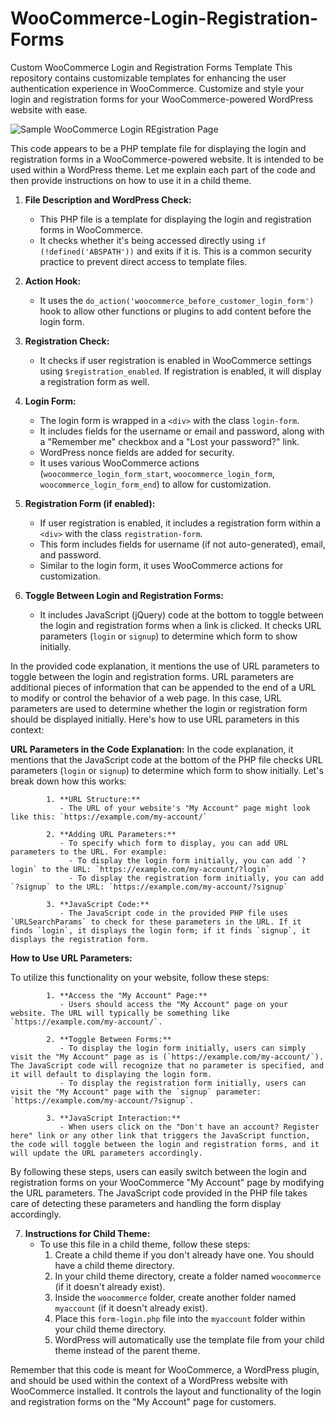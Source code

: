 # WooCommerce-Login-Registration-Forms
 Custom WooCommerce Login and Registration Forms Template  This repository contains customizable templates for enhancing the user authentication experience in WooCommerce. Customize and style your login and registration forms for your WooCommerce-powered WordPress website with ease.

![Sample WooCommerce Login REgistration Page](Woocommerce%20Login%20Registration%20Page%20Example.gif)

This code appears to be a PHP template file for displaying the login and registration forms in a WooCommerce-powered website. It is intended to be used within a WordPress theme. Let me explain each part of the code and then provide instructions on how to use it in a child theme.

1. **File Description and WordPress Check:**
   - This PHP file is a template for displaying the login and registration forms in WooCommerce.
   - It checks whether it's being accessed directly using `if (!defined('ABSPATH'))` and exits if it is. This is a common security practice to prevent direct access to template files.

2. **Action Hook:**
   - It uses the `do_action('woocommerce_before_customer_login_form')` hook to allow other functions or plugins to add content before the login form.

3. **Registration Check:**
   - It checks if user registration is enabled in WooCommerce settings using `$registration_enabled`. If registration is enabled, it will display a registration form as well.

4. **Login Form:**
   - The login form is wrapped in a `<div>` with the class `login-form`.
   - It includes fields for the username or email and password, along with a "Remember me" checkbox and a "Lost your password?" link.
   - WordPress nonce fields are added for security.
   - It uses various WooCommerce actions (`woocommerce_login_form_start`, `woocommerce_login_form`, `woocommerce_login_form_end`) to allow for customization.

5. **Registration Form (if enabled):**
   - If user registration is enabled, it includes a registration form within a `<div>` with the class `registration-form`.
   - This form includes fields for username (if not auto-generated), email, and password.
   - Similar to the login form, it uses WooCommerce actions for customization.

6. **Toggle Between Login and Registration Forms:**
   - It includes JavaScript (jQuery) code at the bottom to toggle between the login and registration forms when a link is clicked. It checks URL parameters (`login` or `signup`) to determine which form to show initially.

In the provided code explanation, it mentions the use of URL parameters to toggle between the login and registration forms. URL parameters are additional pieces of information that can be appended to the end of a URL to modify or control the behavior of a web page. In this case, URL parameters are used to determine whether the login or registration form should be displayed initially. Here's how to use URL parameters in this context:

**URL Parameters in the Code Explanation:**
In the code explanation, it mentions that the JavaScript code at the bottom of the PHP file checks URL parameters (`login` or `signup`) to determine which form to show initially. Let's break down how this works:

            1. **URL Structure:**
               - The URL of your website's "My Account" page might look like this: `https://example.com/my-account/`
            
            2. **Adding URL Parameters:**
               - To specify which form to display, you can add URL parameters to the URL. For example:
                 - To display the login form initially, you can add `?login` to the URL: `https://example.com/my-account/?login`
                 - To display the registration form initially, you can add `?signup` to the URL: `https://example.com/my-account/?signup`
            
            3. **JavaScript Code:**
               - The JavaScript code in the provided PHP file uses `URLSearchParams` to check for these parameters in the URL. If it finds `login`, it displays the login form; if it finds `signup`, it displays the registration form.

**How to Use URL Parameters:**

To utilize this functionality on your website, follow these steps:

            1. **Access the "My Account" Page:**
               - Users should access the "My Account" page on your website. The URL will typically be something like `https://example.com/my-account/`.
            
            2. **Toggle Between Forms:**
               - To display the login form initially, users can simply visit the "My Account" page as is (`https://example.com/my-account/`). The JavaScript code will recognize that no parameter is specified, and it will default to displaying the login form.
               - To display the registration form initially, users can visit the "My Account" page with the `signup` parameter: `https://example.com/my-account/?signup`.
            
            3. **JavaScript Interaction:**
               - When users click on the "Don't have an account? Register here" link or any other link that triggers the JavaScript function, the code will toggle between the login and registration forms, and it will update the URL parameters accordingly.

By following these steps, users can easily switch between the login and registration forms on your WooCommerce "My Account" page by modifying the URL parameters. The JavaScript code provided in the PHP file takes care of detecting these parameters and handling the form display accordingly.

7. **Instructions for Child Theme:**
   - To use this file in a child theme, follow these steps:
     1. Create a child theme if you don't already have one. You should have a child theme directory.
     2. In your child theme directory, create a folder named `woocommerce` (if it doesn't already exist).
     3. Inside the `woocommerce` folder, create another folder named `myaccount` (if it doesn't already exist).
     4. Place this `form-login.php` file into the `myaccount` folder within your child theme directory.
     5. WordPress will automatically use the template file from your child theme instead of the parent theme.

Remember that this code is meant for WooCommerce, a WordPress plugin, and should be used within the context of a WordPress website with WooCommerce installed. It controls the layout and functionality of the login and registration forms on the "My Account" page for customers.
